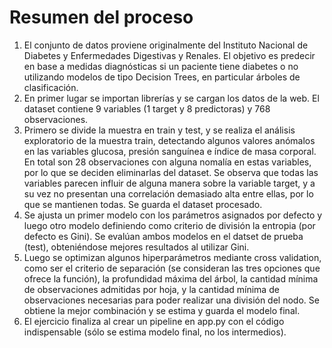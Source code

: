 # Resumen del proceso

1. El conjunto de datos proviene originalmente del Instituto Nacional de Diabetes y Enfermedades Digestivas y Renales. El objetivo es predecir en base a medidas diagnósticas si un paciente tiene diabetes o no utilizando modelos de tipo Decision Trees, en particular árboles de clasificación.
2. En primer lugar se importan librerías y se cargan los datos de la web. El dataset contiene 9 variables (1 target y 8 predictoras) y 768 observaciones.
3. Primero se divide la muestra en train y test, y se realiza el análisis exploratorio de la muestra train, detectando algunos valores anómalos en las variables glucosa, presión sanguínea e índice de masa corporal. En total son 28 observaciones con alguna nomalía en estas variables, por lo que se deciden eliminarlas del dataset. Se observa que todas las variables parecen influir de alguna manera sobre la variable target, y a su vez no presentan una correlación demasiado alta entre ellas, por lo que se mantienen todas. Se guarda el dataset procesado.
4.  Se ajusta un primer modelo con los parámetros asignados por defecto y luego otro modelo definiendo como criterio de división la entropia (por defecto es Gini). Se evalúan ambos modelos en el datset de prueba (test), obteniéndose mejores resultados al utilizar Gini.
5. Luego se optimizan algunos hiperparámetros mediante cross validation, como ser el criterio de separación (se consideran las tres opciones que ofrece la función), la profundidad máxima del árbol, la cantidad mínima de observaciones admitidas por hoja, y la cantidad mínima de observaciones necesarias para poder realizar una división del nodo. Se obtiene la mejor combinación y se estima y guarda el modelo final.
6. El ejercicio finaliza al crear un pipeline en app.py con el código indispensable (sólo se estima modelo final, no los intermedios).